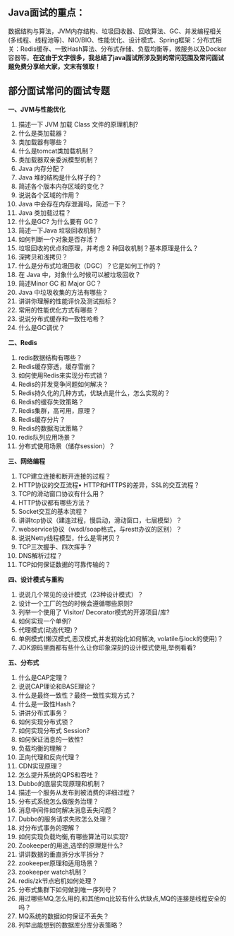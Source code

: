 ## **Java面试的重点：**

数据结构与算法，JVM内存结构、垃圾回收器、回收算法、GC、并发编程相关(多线程、线程池等)、NIO/BIO、性能优化、设计模式、Spring框架：分布式相关：Redis缓存、一致Hash算法、分布式存储、负载均衡等，微服务以及Docker容器等。**在这由于文字很多，我总结了java面试所涉及到的常问范围及常问面试题免费分享给大家，文末有领取！**

## **部分面试常问的面试专题**

**一、JVM与性能优化**

1. 描述一下 JVM 加载 Class 文件的原理机制?
2. 什么是类加载器？
3. 类加载器有哪些？
4. 什么是tomcat类加载机制？
5. 类加载器双亲委派模型机制？
6. Java 内存分配？
7. Java 堆的结构是什么样子的？
8. 简述各个版本内存区域的变化？
9. 说说各个区域的作用？
10. Java 中会存在内存泄漏吗，简述一下？
11. Java 类加载过程？
12. 什么是GC? 为什么要有 GC？
13. 简述一下Java 垃圾回收机制？
14. 如何判断一个对象是否存活？
15. 垃圾回收的优点和原理，并考虑 2 种回收机制？基本原理是什么？
16. 深拷贝和浅拷贝？
17. 什么是分布式垃圾回收（DGC）？它是如何工作的？
18. 在 Java 中，对象什么时候可以被垃圾回收？
19. 简述Minor GC 和 Major GC？
20. Java 中垃圾收集的方法有哪些？
21. 讲讲你理解的性能评价及测试指标？
22. 常用的性能优化方式有哪些？
23. 说说分布式缓存和一致性哈希？
24. 什么是GC调优？

**二、Redis**

1. redis数据结构有哪些？
2. Redis缓存穿透，缓存雪崩？
3. 如何使用Redis来实现分布式锁？
4. Redis的并发竞争问题如何解决？
5. Redis持久化的几种方式，优缺点是什么，怎么实现的？
6. Redis的缓存失效策略？
7. Redis集群，高可用，原理？
8. Redis缓存分片？
9. Redis的数据淘汰策略？
10. redis队列应用场景？
11. 分布式使用场景（储存session）？

**三、网络编程**

1. TCP建立连接和断开连接的过程？
2. HTTP协议的交互流程• HTTP和HTTPS的差异，SSL的交互流程？
3. TCP的滑动窗口协议有什么用？
4. HTTP协议都有哪些方法？
5. Socket交互的基本流程？
6. 讲讲tcp协议（建连过程，慢启动，滑动窗口，七层模型）？
7. webservice协议（wsdl/soap格式，与restt办议的区别）？
8. 说说Netty线程模型，什么是零拷贝？
9. TCP三次握手、四次挥手？
10. DNS解析过程？
11. TCP如何保证数据的可靠传输的？

**四、设计模式与重构**

1. 说说几个常见的设计模式（23种设计模式）？
2. 设计一个工厂的包的时候会遵循哪些原则?
3. 列举一个使用了 Visitor/ Decorator模式的开源项目/库?
4. 如何实现一个单例?
5. 代理模式(动态代理)？
6. 单例模式(懒汉模式,恶汉模式,并发初始化如何解决, volatile与lock的使用)？
7. JDK源码里面都有些什么让你印象深刻的设计模式使用,举例看看?

**五、分布式**

1. 什么是CAP定理？
2. 说说CAP理论和BASE理论？
3. 什么是最终一致性？最终一致性实现方式？
4. 什么是一致性Hash？
5. 讲讲分布式事务？
6. 如何实现分布式锁？
7. 如何实现分布式 Session?
8. 如何保证消息的一致性?
9. 负载均衡的理解？
10. 正向代理和反向代理？
11. CDN实现原理？
12. 怎么提升系统的QPS和吞吐？
13. Dubbo的底层实现原理和机制？
14. 描述一个服务从发布到被消费的详细过程？
15. 分布式系统怎么做服务治理？
16. 消息中间件如何解决消息丢失问题？
17. Dubbo的服务请求失败怎么处理？
18. 对分布式事务的理解？
19. 如何实现负载均衡,有哪些算法可以实现?
20. Zookeeper的用途,选举的原理是什么?
21. 讲讲数据的垂直拆分水平拆分？
22. zookeeper原理和适用场景？
23. zookeeper watch机制？
24. redis/zk节点宕机如何处理？
25. 分布式集群下如何做到唯一序列号？
26. 用过哪些MQ,怎么用的,和其他mq比较有什么优缺点,MQ的连接是线程安全的吗？
27. MQ系统的数据如何保证不丢失？
28. 列举出能想到的数据库分库分表策略？